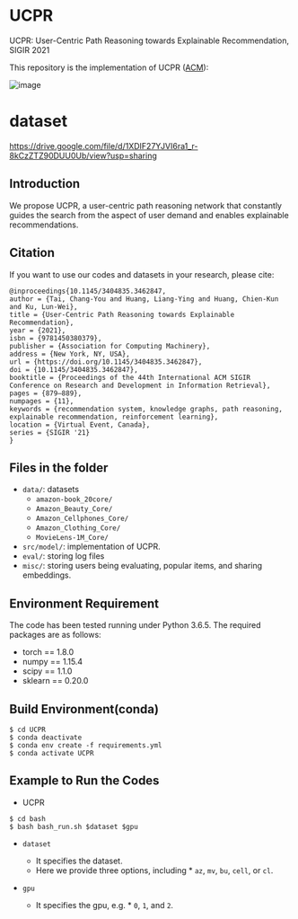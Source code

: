 # UCPR

UCPR: User-Centric Path Reasoning towards Explainable Recommendation, SIGIR 2021

This repository is the implementation of UCPR ([ACM](https://dl.acm.org/doi/10.1145/3404835.3462847)):

![image](https://user-images.githubusercontent.com/20666568/125889563-c0979eb7-fb67-44b2-af05-d1dce354bf7e.png)

# dataset

https://drive.google.com/file/d/1XDIF27YJVI6ra1_r-8kCzZTZ90DUU0Ub/view?usp=sharing


## Introduction
We propose UCPR, a user-centric path reasoning network that constantly guides the search from the aspect of user demand and enables explainable recommendations. 

## Citation 
If you want to use our codes and datasets in your research, please cite:
```
@inproceedings{10.1145/3404835.3462847,
author = {Tai, Chang-You and Huang, Liang-Ying and Huang, Chien-Kun and Ku, Lun-Wei},
title = {User-Centric Path Reasoning towards Explainable Recommendation},
year = {2021},
isbn = {9781450380379},
publisher = {Association for Computing Machinery},
address = {New York, NY, USA},
url = {https://doi.org/10.1145/3404835.3462847},
doi = {10.1145/3404835.3462847},
booktitle = {Proceedings of the 44th International ACM SIGIR Conference on Research and Development in Information Retrieval},
pages = {879–889},
numpages = {11},
keywords = {recommendation system, knowledge graphs, path reasoning, explainable recommendation, reinforcement learning},
location = {Virtual Event, Canada},
series = {SIGIR '21}
}
```
## Files in the folder

- `data/`: datasets
  - `amazon-book_20core/`
  - `Amazon_Beauty_Core/`
  - `Amazon_Cellphones_Core/`
  - `Amazon_Clothing_Core/`
  - `MovieLens-1M_Core/`
- `src/model/`: implementation of UCPR.
- `eval/`: storing log files
- `misc/`: storing users being evaluating, popular items, and sharing embeddings.

## Environment Requirement
The code has been tested running under Python 3.6.5. The required packages are as follows:
* torch == 1.8.0
* numpy == 1.15.4
* scipy == 1.1.0
* sklearn == 0.20.0

## Build Environment(conda)
```
$ cd UCPR
$ conda deactivate
$ conda env create -f requirements.yml
$ conda activate UCPR
```

## Example to Run the Codes

* UCPR
```
$ cd bash
$ bash bash_run.sh $dataset $gpu
```

* `dataset`
  * It specifies the dataset.
  * Here we provide three options, including  * `az`, `mv`, `bu`, `cell`, or `cl`.

* `gpu`
  * It specifies the gpu, e.g. * `0`, `1`, and `2`.
